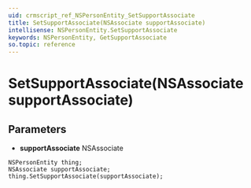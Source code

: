 ```yaml
---
uid: crmscript_ref_NSPersonEntity_SetSupportAssociate
title: SetSupportAssociate(NSAssociate supportAssociate)
intellisense: NSPersonEntity.SetSupportAssociate
keywords: NSPersonEntity, GetSupportAssociate
so.topic: reference
---
```


# SetSupportAssociate(NSAssociate supportAssociate)

## Parameters

* **supportAssociate** NSAssociate

```crmscript
NSPersonEntity thing;
NSAssociate supportAssociate;
thing.SetSupportAssociate(supportAssociate);
```

